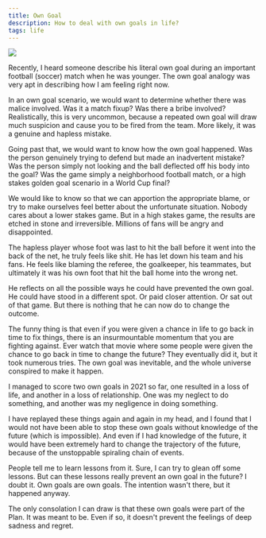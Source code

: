 ```yaml
---
title: Own Goal
description: How to deal with own goals in life?
tags: life
---
```


<a href="/blog/own-goal">
  <img src="/images/own-goal.jpg"/>
</a>

Recently, I heard someone describe his literal own goal during an important football (soccer) match when he was younger. The own goal analogy was very apt in describing how I am feeling right now.

In an own goal scenario, we would want to determine whether there was malice involved. Was it a match fixup? Was there a bribe involved? Realistically, this is very uncommon, because a repeated own goal will draw much suspicion and cause you to be fired from the team. More likely, it was a genuine and hapless mistake.

Going past that, we would want to know how the own goal happened. Was the person genuinely trying to defend but made an inadvertent mistake? Was the person simply not looking and the ball deflected off his body into the goal? Was the game simply a neighborhood football match, or a high stakes golden goal scenario in a World Cup final?

We would like to know so that we can apportion the appropriate blame, or try to make ourselves feel better about the unfortunate situation. Nobody cares about a lower stakes game. But in a high stakes game, the results are etched in stone and irreversible. Millions of fans will be angry and disappointed.

The hapless player whose foot was last to hit the ball before it went into the back of the net, he truly feels like shit. He has let down his team and his fans. He feels like blaming the referee, the goalkeeper, his teammates, but ultimately it was his own foot that hit the ball home into the wrong net.

He reflects on all the possible ways he could have prevented the own goal. He could have stood in a different spot. Or paid closer attention. Or sat out of that game. But there is nothing that he can now do to change the outcome.

The funny thing is that even if you were given a chance in life to go back in time to fix things, there is an insurmountable momentum that you are fighting against. Ever watch that movie where some people were given the chance to go back in time to change the future? They eventually did it, but it took numerous tries. The own goal was inevitable, and the whole universe conspired to make it happen.

I managed to score two own goals in 2021 so far, one resulted in a loss of life, and another in a loss of relationship. One was my neglect to do something, and another was my negligence in doing something.

I have replayed these things again and again in my head, and I found that I would not have been able to stop these own goals without knowledge of the future (which is impossible). And even if I had knowledge of the future, it would have been extremely hard to change the trajectory of the future, because of the unstoppable spiraling chain of events.

People tell me to learn lessons from it. Sure, I can try to glean off some lessons. But can these lessons really prevent an own goal in the future? I doubt it. Own goals are own goals. The intention wasn't there, but it happened anyway.

The only consolation I can draw is that these own goals were part of the Plan. It was meant to be. Even if so, it doesn't prevent the feelings of deep sadness and regret.
